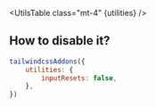 <script>
	import UtilsTable from '$lib/UtilsTable.svelte'
	const utilities = {
		".reset-number-input": {
			"&::-webkit-outer-spin-button, &::-webkit-inner-spin-button": {
				// Using `display: none` crashes Chrome on hover
				"-webkit-appearance": "none",
				//  Apparently some margin are still there even though it's hidden
				margin: "0",
				// Firefox
				"-moz-appearance": "textfield",
			},
		},
		".reset-search-input": {
			"&::-webkit-search-decoration, &::-webkit-search-cancel-button, &::-webkit-search-results-button, &::-webkit-search-results-decoration":
				{
					"-webkit-appearance": "none",
				},
		},
	}
</script>

<UtilsTable class="mt-4" {utilities} />

## How to disable it?

```js
tailwindcssAddons({
	utilities: {
		inputResets: false,
	},
})
```
